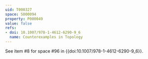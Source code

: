 ```yaml
---
uid: T000327
space: S000094
property: P000049
value: false
refs:
- doi: 10.1007/978-1-4612-6290-9_6
  name: Counterexamples in Topology
---
```


See item #8 for space #96 in {{doi:10.1007/978-1-4612-6290-9_6}}.
